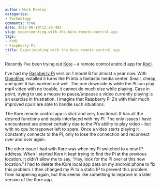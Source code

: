 ```yaml
---
author: Mark Keeley
categories:
- Technology
comments: true
date: 2015-06-10T12:29:49Z
slug: experimenting-with-the-kore-remote-control-app
tags:
- Kodi
- Raspberry Pi
title: Experimenting with the Kore remote control app
---
```


Recently I’ve been trying out [Kore](https://play.google.com/store/apps/details?id=org.xbmc.kore&hl=en) – a remote control android app for [Kodi](http://kodi.tv/).

I’ve had my [Raspberry Pi](https://www.raspberrypi.org/) version 1 model B for almost a year now. With [OpenElec](http://openelec.tv/) installed it turns the Pi into a fantastic media center. Small, cheap, and quiet it has worked out well. The one downside is while the Pi can play mp4 video with no trouble, it cannot do much else while playing. Case in point, trying to use a mouse to pause/unpause a video currently playing is an exercise in frustration. I imagine that Raspberry Pi 2’s with their much improved cpu’s are able to handle such situations.

The Kore remote control app is slick and very functional. It has all the desired functions and easily interfaced with my Pi. The only issues I have encountered are almost certainly due to the Pi’s ability to play video – but with no cpu horsepower left to spare. Once a video starts playing it constantly connects to the Pi, only to lose the connection and reconnect over and over again.

The other issue I had with Kore was when my Pi switched to a new IP address. When I started Kore it kept trying to find the Pi at the previous location. It didn’t allow me to say, “Hey, look for the Pi over at this new location.” I had to delete the Kore local app data on my android phone to fix this problem. I then changed my Pi to a static IP to prevent this problem from happening again, but this seems like something to improve in a later version of the Kore app.

<!--more-->
